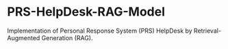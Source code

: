 # PRS-HelpDesk-RAG-Model
Implementation of Personal Response System (PRS) HelpDesk by Retrieval-Augmented Generation (RAG).

